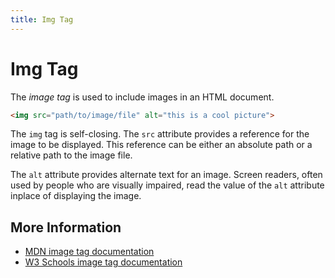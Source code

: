 ```yaml
---
title: Img Tag
---
```


# Img Tag

<!-- The article goes here, in GitHub-flavored Markdown. Feel free to add YouTube videos, images, and CodePen/JSBin embeds  -->
The _image tag_ is used to include images in an HTML document.

```html
<img src="path/to/image/file" alt="this is a cool picture">
```

The `img` tag is self-closing. The `src` attribute provides a reference for the image to be displayed. This reference can be either an absolute path or a relative path to the image file.

The `alt` attribute provides alternate text for an image. Screen readers, often used by people who are visually impaired, read the value of the `alt` attribute inplace of displaying the image.

## More Information
<!-- Please add any articles you think might be helpful to read before writing the article -->

- [MDN image tag documentation](https://developer.mozilla.org/en-US/docs/Web/HTML/Element/img)
- [W3 Schools image tag documentation](https://www.w3schools.com/TAGs/tag_img.asp)
